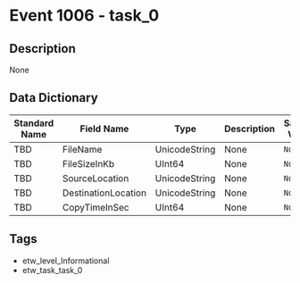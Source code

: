 # Event 1006 - task_0

## Description
None

## Data Dictionary
|Standard Name|Field Name|Type|Description|Sample Value|
|---|---|---|---|---|
|TBD|FileName|UnicodeString|None|`None`|
|TBD|FileSizeInKb|UInt64|None|`None`|
|TBD|SourceLocation|UnicodeString|None|`None`|
|TBD|DestinationLocation|UnicodeString|None|`None`|
|TBD|CopyTimeInSec|UInt64|None|`None`|

## Tags
* etw_level_Informational
* etw_task_task_0